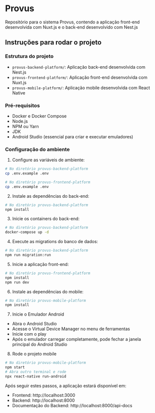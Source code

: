 # Provus

Repositório para o sistema Provus, contendo a aplicação front-end desenvolvida com Nuxt.js e o back-end desenvolvido com Nest.js

## Instruções para rodar o projeto

### Estrutura do projeto

- `provus-backend-platform/`: Aplicação back-end desenvolvida com Nest.js
- `provus-frontend-platform/`: Aplicação front-end desenvolvida com Nuxt.js
- `provus-mobile-platform/`: Aplicação mobile desenvolvida com React Native


### Pré-requisitos

- Docker e Docker Compose
- Node.js
- NPM ou Yarn
- JDK
- Android Studio (essencial para criar e executar emuladores)

### Configuração do ambiente

1. Configure as variáveis de ambiente:

```bash
# No diretório provus-backend-platform
cp .env.example .env

# No diretório provus-frontend-platform
cp .env.example .env
```

2. Instale as dependências do back-end:
```bash
# No diretório provus-backend-platform
npm install
```

3. Inicie os containers do back-end:

```bash
# No diretório provus-backend-platform
docker-compose up -d
```

4. Execute as migrations do banco de dados:

```bash
# No diretório provus-backend-platform
npm run migration:run
```

5. Inicie a aplicação front-end:

```bash
# No diretório provus-frontend-platform
npm install
npm run dev
```

6. Instale as dependências do mobile:

```bash
# No diretório provus-mobile-platform
npm install
```

7. Inicie o Emulador Android

- Abra o Android Studio
- Acesse o Virtual Device Manager no menu de ferramentas
- Inicie com o play
- Após o emulador carregar completamente, pode fechar a janela principal do Android Studio

8. Rode o projeto mobile

```bash
# No diretório provus-mobile-platform
npm start
# Abra outro terminal e rode
npx react-native run-android
```

Após seguir estes passos, a aplicação estará disponível em:

- Frontend: http://localhost:3000
- Backend: http://localhost:8000
- Documentação do Backend: http://localhost:8000/api-docs
